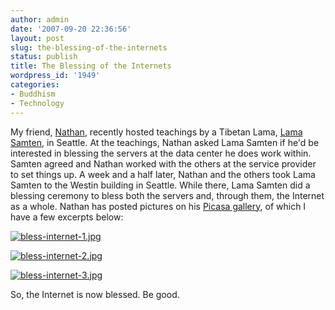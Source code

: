 ```yaml
---
author: admin
date: '2007-09-20 22:36:56'
layout: post
slug: the-blessing-of-the-internets
status: publish
title: The Blessing of the Internets
wordpress_id: '1949'
categories:
- Buddhism
- Technology
---
```


My friend, [Nathan](http://technosattva.org/), recently hosted teachings
by a Tibetan Lama, [Lama
Samten](http://www.kagyu.org/kagyulineage/teachers/tea28.php), in
Seattle. At the teachings, Nathan asked Lama Samten if he'd be
interested in blessing the servers at the data center he does work
within. Samten agreed and Nathan worked with the others at the service
provider to set things up. A week and a half later, Nathan and the
others took Lama Samten to the Westin building in Seattle. While there,
Lama Samten did a blessing ceremony to bless both the servers and,
through them, the Internet as a whole. Nathan has posted pictures on his
[Picasa
gallery](http://picasaweb.google.com/nagardner/200709LamaSamtenBlessesTheInternets),
of which I have a few excerpts below:

[![bless-internet-1.jpg](http://farm2.static.flickr.com/1099/1416274932_29f5c18d8b.jpg)](http://www.flickr.com/photos/albill/1416274932/)

[![bless-internet-2.jpg](http://farm2.static.flickr.com/1043/1415395257_31eb23a2fd.jpg)](http://www.flickr.com/photos/albill/1415395257/)

[![bless-internet-3.jpg](http://farm2.static.flickr.com/1109/1415395329_09d1da960b.jpg)](http://www.flickr.com/photos/albill/1415395329/)

So, the Internet is now blessed. Be good.
